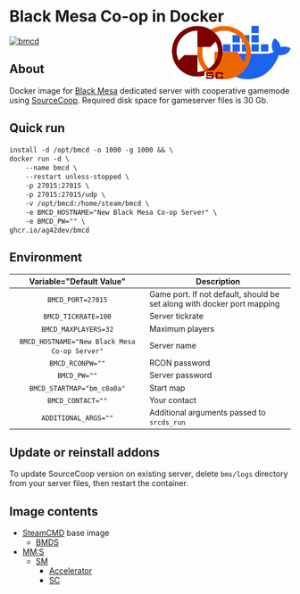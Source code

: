 # Black Mesa Co-op in Docker <img align="right" height="96" src="bmcd.png" alt="Black Mesa Co-op in Docker" />
[![bmcd](https://github.com/ag42dev/bmcd/actions/workflows/docker.yml/badge.svg?event=push)](https://github.com/ag42dev/bmcd/pkgs/container/bmcd)

## About
Docker image for [Black Mesa](https://store.steampowered.com/app/362890) dedicated server with cooperative gamemode using [SourceCoop](https://github.com/ampreeT/SourceCoop). Required disk space for gameserver files is 30 Gb.

## Quick run
```
install -d /opt/bmcd -o 1000 -g 1000 && \
docker run -d \
	--name bmcd \
	--restart unless-stopped \
	-p 27015:27015 \
	-p 27015:27015/udp \
	-v /opt/bmcd:/home/steam/bmcd \
	-e BMCD_HOSTNAME="New Black Mesa Co-op Server" \
	-e BMCD_PW="" \
ghcr.io/ag42dev/bmcd
```

## Environment
| Variable="Default Value" | Description |
| :----: | --- |
| `BMCD_PORT=27015` | Game port. If not default, should be set along with docker port mapping |
| `BMCD_TICKRATE=100` | Server tickrate |
| `BMCD_MAXPLAYERS=32` | Maximum players |
| `BMCD_HOSTNAME="New Black Mesa Co-op Server"` | Server name |
| `BMCD_RCONPW=""` | RCON password |
| `BMCD_PW=""` | Server password |
| `BMCD_STARTMAP="bm_c0a0a"` | Start map |
| `BMCD_CONTACT=""` | Your contact |
| `ADDITIONAL_ARGS=""` | Additional arguments passed to `srcds_run` |

## Update or reinstall addons
To update SourceCoop version on existing server, delete `bms/logs` directory from your server files, then restart the container.

## Image contents
* [SteamCMD](https://hub.docker.com/r/cm2network/steamcmd) base image
	* [BMDS](https://steamdb.info/app/346680)
* [MM:S](https://www.metamodsource.net)
	* [SM](https://www.sourcemod.net)
		* [Accelerator](https://builds.limetech.io/?p=accelerator)
		* [SC](https://github.com/ampreeT/SourceCoop)

